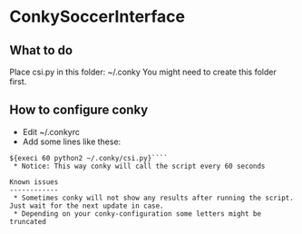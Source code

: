 ConkySoccerInterface
===================

What to do
----------
Place csi.py in this folder: ~/.conky 
You might need to create this folder first.

How to configure conky
----------------------
 * Edit ~/.conkyrc
 * Add some lines like these:
````${font size=11:italic}${color slate grey}Fußball EM 2012 ${hr}${color }${font$
${execi 60 python2 ~/.conky/csi.py}````
 * Notice: This way conky will call the script every 60 seconds

Known issues
------------
 * Sometimes conky will not show any results after running the script. Just wait for the next update in case.
 * Depending on your conky-configuration some letters might be truncated
